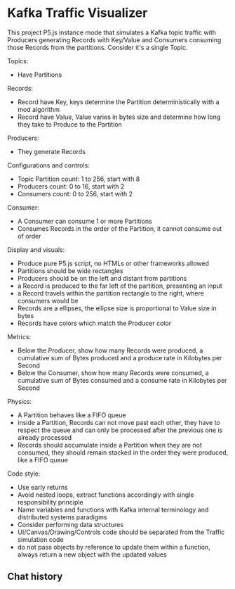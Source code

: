# Kafka Traffic Visualizer

This project P5.js instance mode that simulates a Kafka topic traffic with Producers generating Records with Key/Value and Consumers consuming those Records from the partitions.
Consider it's a single Topic.

Topics:
- Have Partitions

Records:
- Record have Key, keys determine the Partition deterministically with a mod algorithm
- Record have Value, Value varies in bytes size and determine how long they take to Produce to the Partition

Producers:
- They generate Records

Configurations and controls:
- Topic Partition count: 1 to 256, start with 8
- Producers count: 0 to 16, start with 2
- Consumers count: 0 to 256, start with 2

Consumer:
- A Consumer can consume 1 or more Partitions
- Consumes Records in the order of the Partition, it cannot consume out of order

Display and visuals:
- Produce pure P5.js script, no HTMLs or other frameworks allowed
- Partitions should be wide rectangles
- Producers should be on the left and distant from partitions
- a Record is produced to the far left of the partition, presenting an input
- a Record travels within the partition rectangle to the right, where consumers would be
- Records are a ellipses, the ellipse size is proportional to Value size in bytes
- Records have colors which match the Producer color

Metrics:
- Below the Producer, show how many Records were produced, a cumulative sum of Bytes produced and a produce rate in Kilobytes per Second
- Below the Consumer, show how many Records were consumed, a cumulative sum of Bytes consumed and a consume rate in Kilobytes per Second

Physics:
- A Partition behaves like a FIFO queue
- inside a Partition, Records can not move past each other, they have to respect the queue and can only be processed after the previous one is already processed
- Records should accumulate inside a Partition when they are not consumed, they should remain stacked in the order they were produced, like a FIFO queue

Code style:
- Use early returns
- Avoid nested loops, extract functions accordingly with single responsibility principle
- Name variables and functions with Kafka internal terminology and distributed systems paradigms
- Consider performing data structures
- UI/Canvas/Drawing/Controls code should be separated from the Traffic simulation code
- do not pass objects by reference to update them within a function, always return a new object with the updated values


## Chat history
